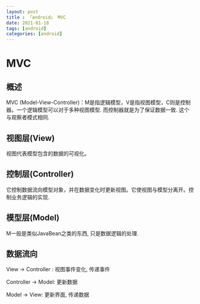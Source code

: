 ```yaml
---
layout: post
title : 「android」 MVC
date: 2021-01-18
tags: [android]
categories: [android]
---
```


# MVC

## 概述

MVC (Model-View-Controller)：M是指逻辑模型，V是指视图模型，C则是控制器。一个逻辑模型可以对于多种视图模型. 而控制器就是为了保证数据一致. 这个与观察者模式相同.

## 视图层(View)

视图代表模型包含的数据的可视化。

## 控制层(Controller)

它控制数据流向模型对象，并在数据变化时更新视图。它使视图与模型分离开。控制业务逻辑的实现.

## 模型层(Model)

M一般是类似JavaBean之类的东西, 只是数据逻辑的处理.

## 数据流向

View -> Controller :
视图事件变化, 传递事件

Controller -> Model:
更新数据

Model -> View:
更新界面, 传递数据
